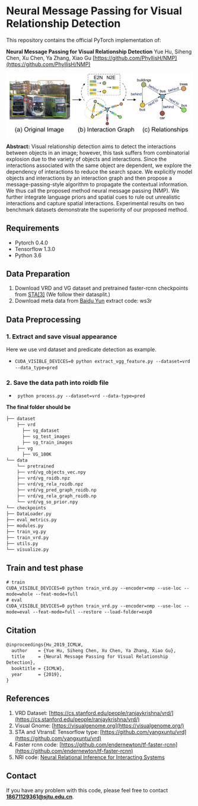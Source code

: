 # Neural Message Passing for Visual Relationship Detection
This repository contains the official PyTorch implementation of:

**Neural Message Passing for Visual Relationship Detection**
Yue Hu, Siheng Chen, Xu Chen, Ya Zhang, Xiao Gu
[https://github.com/PhyllisH/NMP](https://github.com/PhyllisH/NMP)

![introduction](NMP_VRD.png)

**Abstract:** Visual relationship detection aims to detect the interactions between objects in an image; however, this task suffers from combinatorial explosion due to the variety of objects and interactions. Since the interactions associated with the same object are dependent, we explore the dependency of interactions to reduce the search space. We explicitly model objects and interactions by an interaction graph and then propose a message-passing-style algorithm to propagate the contextual information. We thus call the proposed method neural message passing (NMP). We further integrate language priors and spatial cues to rule out unrealistic interactions and capture spatial interactions. Experimental results on two benchmark datasets demonstrate the superiority of our proposed method.

## Requirements
- Pytorch 0.4.0
- Tensorflow 1.3.0
- Python 3.6

## Data Preparation

1. Download VRD and VG dataset and pretrained faster-rcnn checkpoints from [STA[3]](https://share.weiyun.com/55KK78Y) (We follow their datasplit.)
2. Download meta data from [Baidu Yun](https://pan.baidu.com/s/1u-T9Tfj_0tO6KocZSAdFAw) extract code: ws3r 


## Data Preprocessing
### 1. Extract and save visual appearance
Here we use vrd dataset and predicate detection as example.

- `CUDA_VISIBLE_DEVICES=0 python extract_vgg_feature.py --dataset=vrd --data_type=pred`

### 2. Save the data path into roidb file

- ` python process.py --dataset=vrd --data-type=pred`

**The final folder should be**

```
├── dataset
    ├── vrd
      ├── sg_dataset
      ├── sg_test_images
      ├── sg_train_images
    ├── vg
      ├── VG_100K
└── data
    └── pretrained
    ├── vrd/vg_objects_vec.npy
    ├── vrd/vg_roidb.npz
    ├── vrd/vg_rela_roidb.npz
    ├── vrd/vg_pred_graph_roidb.np
    ├── vrd/vg_rela_graph_roidb.np
    └── vrd/vg_so_prior.npy
└── checkpoints
├── DataLoader.py
├── eval_metrics.py
├── modules.py
├── train_vg.py
├── train_vrd.py
├── utils.py
└── visualize.py
```

## Train and test phase

```
# train 
CUDA_VISIBLE_DEVICES=0 python train_vrd.py --encoder=nmp --use-loc --mode=whole --feat-mode=full
# eval
CUDA_VISIBLE_DEVICES=0 python train_vrd.py --encoder=nmp --use-loc --mode=eval --feat-mode=full --restore --load-folder=exp0
```

## Citation

```
@inproceedings{Hu_2019_ICMLW,
  author    = {Yue Hu, Siheng Chen, Xu Chen, Ya Zhang, Xiao Gu},
  title     = {Neural Message Passing for Visual Relationship Detection},
  booktitle = {ICMLW},
  year      = {2019},
}
```

## References

1. VRD Dataset: [https://cs.stanford.edu/people/ranjaykrishna/vrd/](https://cs.stanford.edu/people/ranjaykrishna/vrd/)
2. Visual Gnome:  [https://visualgenome.org](https://visualgenome.org/)
3. STA and VtransE Tensorflow type: [https://github.com/yangxuntu/vrd](https://github.com/yangxuntu/vrd)
4. Faster rcnn code: [https://github.com/endernewton/tf-faster-rcnn](https://github.com/endernewton/tf-faster-rcnn)
5. NRI code: [Neural Relational Inference for Interacting Systems](https://github.com/ethanfetaya/NRI)

## Contact

If you have any problem with this code, please feel free to contact **18671129361@sjtu.edu.cn**.

